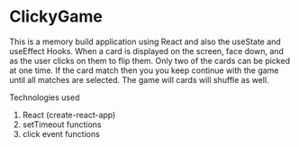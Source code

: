 # ClickyGame

This is a memory build application using React and also the useState and useEffect Hooks. When a card is displayed on the screen, face down, and as the user clicks on them to flip them. Only two of the cards can be picked at one time. If the card match then you you keep continue with the game until all matches are selected. The game will cards will shuffle as well. 

Technologies used
 1. React (create-react-app)
 2. setTimeout functions
 3. click event functions
 

